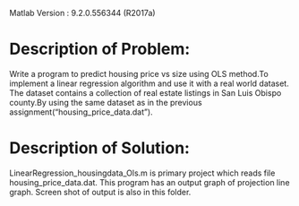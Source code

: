 Matlab Version : 9.2.0.556344 (R2017a)

# Description of Problem: 
Write a program to predict housing price vs size using OLS method.To implement a linear regression algorithm and use it with a real world dataset. The dataset contains a collection of real estate listings in San Luis Obispo county.By using the same dataset as in the previous assignment(“housing_price_data.dat”).

# Description of Solution:
LinearRegression_housingdata_Ols.m is primary project which reads file housing_price_data.dat. This program has an output graph of projection line graph. Screen shot of output is also in this folder. 

